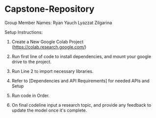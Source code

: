 # Capstone-Repository

Group Member Names:
Ryan Yauch
Lyazzat Zilgarina


Setup Instructions:
1. Create a New Google Colab Project (https://colab.research.google.com/)

2. Run first line of code to install dependencies, and mount your google drive to the project.

3. Run Line 2 to import necessary libraries.

4. Refer to [Dependencies and API Requirements] for needed APIs and Setup

5. Run code in Order.

6. On final codeline input a research topic, and provide any feedback to update the model once it's complete.
